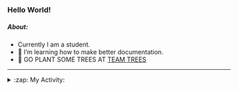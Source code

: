 ### Hello World!

##### About:
- Currently I am a student.
- 🌱 I’m learning how to make better documentation.
- 🌱 GO PLANT SOME TREES AT [TEAM TREES](https://teamtrees.org/)

---
<details>
  <summary>:zap: My Activity:</summary>
  
<!--START_SECTION:waka-->
![Code Time](http://img.shields.io/badge/Code%20Time-1%2C135%20hrs%2058%20mins-blue)

**I'm a Night 🦉** 

```text
🌞 Morning                1347 commits        ██░░░░░░░░░░░░░░░░░░░░░░░   09.03 % 
🌆 Daytime                5341 commits        █████████░░░░░░░░░░░░░░░░   35.81 % 
🌃 Evening                4287 commits        ███████░░░░░░░░░░░░░░░░░░   28.75 % 
🌙 Night                  3938 commits        ███████░░░░░░░░░░░░░░░░░░   26.41 % 
```
📅 **I'm Most Productive on Wednesday** 

```text
Monday                   2260 commits        ████░░░░░░░░░░░░░░░░░░░░░   15.15 % 
Tuesday                  1921 commits        ███░░░░░░░░░░░░░░░░░░░░░░   12.88 % 
Wednesday                3462 commits        ██████░░░░░░░░░░░░░░░░░░░   23.21 % 
Thursday                 1822 commits        ███░░░░░░░░░░░░░░░░░░░░░░   12.22 % 
Friday                   1447 commits        ██░░░░░░░░░░░░░░░░░░░░░░░   09.70 % 
Saturday                 1334 commits        ██░░░░░░░░░░░░░░░░░░░░░░░   08.95 % 
Sunday                   2667 commits        ████░░░░░░░░░░░░░░░░░░░░░   17.88 % 
```


📊 **This Week I Spent My Time On** 

```text
🔥 Editors: 
VS Code                  1 hr 47 mins        █████████████████████████   100.00 % 

🐱‍💻 Projects: 
gfg-frontend             1 hr 19 mins        ███████████████████░░░░░░   74.10 % 
CSF22                    20 mins             █████░░░░░░░░░░░░░░░░░░░░   18.72 % 
praise                   7 mins              ██░░░░░░░░░░░░░░░░░░░░░░░   07.18 % 
```


 Last Updated on 18/06/2023 03:12:48 UTC
<!--END_SECTION:waka-->
</details>
